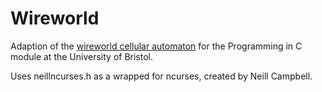 # Wireworld
Adaption of the [wireworld cellular automaton](https://en.wikipedia.org/wiki/Wireworld) for the Programming in C module at the University of Bristol. 

Uses neillncurses.h as a wrapped for ncurses, created by Neill Campbell. 
